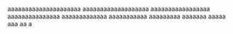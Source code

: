 aaaaaaaaaaaaaaaaaaaaa
aaaaaaaaaaaaaaaaaaa
aaaaaaaaaaaaaaaaa
aaaaaaaaaaaaaaa
aaaaaaaaaaaaa
aaaaaaaaaaa
aaaaaaaaa
aaaaaaa
aaaaa
aaa
aa
a

